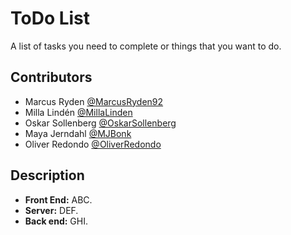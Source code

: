 # ToDo List

A list of tasks you need to complete or things that you want to do.

## Contributors

- Marcus Ryden [@MarcusRyden92](https://github.com/marcusryden92)
- Milla Lindén [@MillaLinden](https://github.com/millalinden)
- Oskar Sollenberg [@OskarSollenberg](https://github.com/OskarSollenberg)
- Maya Jerndahl [@MJBonk](https://github.com/MjBonk)
- Oliver Redondo [@OliverRedondo](https://github.com/oliverredondo)

## Description

- **Front End:** ABC.
- **Server:** DEF.
- **Back end:** GHI.
